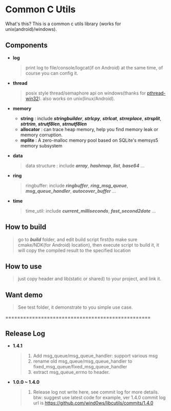 # Common C Utils
  What's this?  This is a common c utils library (works for unix(android)/windows).

## Components
* **log**
  > print log to file/console/logcat(if on Android) at the same time, of course you can config it.

* **thread**
  > posix style thread/semaphore api on windows(thanks for [pthread-win32](https://sourceforge.net/projects/pthreads4w/)). also works on unix(linux/Android).

* **memory**
   *  **string** : include ***stringbuilder***, ***strlcpy***, ***strlcat***, ***strreplace***, ***strsplit***, ***strtrim***, ***strutf8len***, ***strnutf8len***
   *  **allocator** : can trace heap memory, help you find memory leak or memory corruption.
   *  **mplite** : A zero-malloc memory pool based on SQLite's memsys5 memory subsystem

* **data**
  > data structure : include ***array***, ***hashmap***, ***list***, ***base64*** ...

* **ring**
  > ringbuffer: include ***ringbuffer***, ***ring_msg_queue***, ***msg_queue_handler***, ***autocover_buffer*** ...

* **time**
  > time_util: include ***current_milliseconds***, ***fast_second2date*** ...

## How to build
  > go to ***build***  folder, and edit build script first(to make sure cmake/NDK(for Android) location), then execute script to build it, it will copy the compiled result to the specified location

## How to use
  > just copy header and lib(static or shared) to your project, and link it.

## Want demo
  > See test folder, it demonstrate to you simple use case.

=================================================
## Release Log

* **1.4.1**
  > 1. Add msg_queue/msg_queue_handler: support various msg
  > 2. rename old msg_queue/msg_queue_handler to fixed_msg_queue/fixed_msg_queue_handler
  > 3. extract msg_queue_errno to header.

* **1.0.0 ~ 1.4.0**
  > 1. Release log not write here, see commit log for more details. btw: suggest use latest code
  >    for example, ver 1.4.0 commit log url is https://github.com/wind0ws/libcutils/commits/1.4.0


